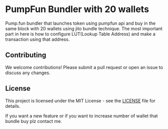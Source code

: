 # PumpFun Bundler with 20 wallets
Pump.fun bundler that launches token using pumpfun api and buy in the same block with 20 wallets using jito bundle technique.
The most important part in here is how to configure LUT(Lookup Table Address) and make a transaction using that address.
## Contributing
We welcome contributions! Please submit a pull request or open an issue to discuss any changes.

## License
This project is licensed under the MIT License - see the [LICENSE](LICENSE) file for details.

If you want a new feature or if you want to increase number of wallet that bundle buy plz contact me.
